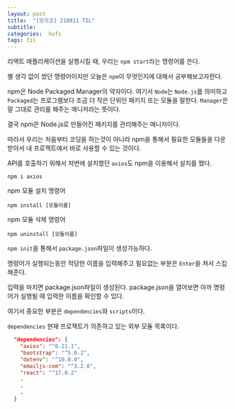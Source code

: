 ```yaml
---
layout: post
title:  "[모각코] 210811 TIL"
subtitle:   
categories:  hufs
tags: til
---
```


리액트 애플리케이션을 실행시킬 때, 우리는 `npm start`라는 명령어를 쓴다.

별 생각 없이 썼던 명령어이지만 오늘은 `npm`이 무엇인지에 대해서 공부해보고자한다.

npm은 Node Packaged Manager의 약자이다. 여기서 `Node`는 `Node.js`를 의미하고 `Packaged`는 프로그램보다 조금 더 작은 단위인 패키지 또는 모듈을 말한다. `Manager`은 말 그대로 관리를 해주는 매니저라는 뜻이다.

결국 npm은 Node.js로 만들어진 패키지를 관리해주는 매니저이다.

따라서 우리는 처음부터 코딩을 하는것이 아니라 npm을 통해서 필요한 모듈들을 다운받아서 내 프로젝트에서 바로 사용할 수 있는 것이다.

API를 호출하기 위해서 저번에 설치했던 `axios`도 npm을 이용해서 설치를 했다.

```
npm i axios
```

npm 모듈 설치 명령어
```
npm install [모듈이름]
```

npm 모듈 삭제 명령어
```
npm uninstall [모듈이름]
```


`npm init`을 통해서 `package.json`파일이 생성가능하다.

명령어가 실행되는동안 적당한 이름을 입력해주고 필요없는 부분은 `Enter`을 쳐서 스킵해준다.

입력을 마치면 package.json파일이 생성된다. package.json을 열어보면 아까 명령어가 실행될 때 입력한 이름을 확인할 수 있다.

여기서 중요한 부분은 `dependencies`와 `scripts`이다.

`dependencies`  현재 프로젝트가 의존하고 있는 외부 모듈 목록이다.   

```json
  "dependencies": {
    "axios": "^0.21.1",
    "bootstrap": "^5.0.2",
    "dotenv": "^10.0.0",
    "emailjs-com": "^3.2.0",
    "react": "^17.0.2"
    .
    .
    .
  }
```

